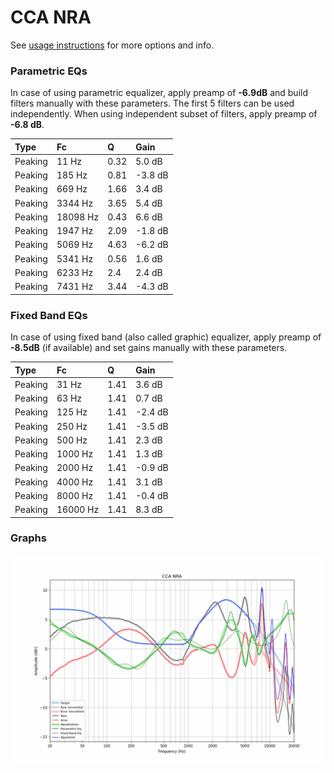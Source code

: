 # CCA NRA
See [usage instructions](https://github.com/jaakkopasanen/AutoEq#usage) for more options and info.

### Parametric EQs
In case of using parametric equalizer, apply preamp of **-6.9dB** and build filters manually
with these parameters. The first 5 filters can be used independently.
When using independent subset of filters, apply preamp of **-6.8 dB**.

| Type    | Fc       |    Q | Gain    |
|:--------|:---------|:-----|:--------|
| Peaking | 11 Hz    | 0.32 | 5.0 dB  |
| Peaking | 185 Hz   | 0.81 | -3.8 dB |
| Peaking | 669 Hz   | 1.66 | 3.4 dB  |
| Peaking | 3344 Hz  | 3.65 | 5.4 dB  |
| Peaking | 18098 Hz | 0.43 | 6.6 dB  |
| Peaking | 1947 Hz  | 2.09 | -1.8 dB |
| Peaking | 5069 Hz  | 4.63 | -6.2 dB |
| Peaking | 5341 Hz  | 0.56 | 1.6 dB  |
| Peaking | 6233 Hz  | 2.4  | 2.4 dB  |
| Peaking | 7431 Hz  | 3.44 | -4.3 dB |

### Fixed Band EQs
In case of using fixed band (also called graphic) equalizer, apply preamp of **-8.5dB**
(if available) and set gains manually with these parameters.

| Type    | Fc       |    Q | Gain    |
|:--------|:---------|:-----|:--------|
| Peaking | 31 Hz    | 1.41 | 3.6 dB  |
| Peaking | 63 Hz    | 1.41 | 0.7 dB  |
| Peaking | 125 Hz   | 1.41 | -2.4 dB |
| Peaking | 250 Hz   | 1.41 | -3.5 dB |
| Peaking | 500 Hz   | 1.41 | 2.3 dB  |
| Peaking | 1000 Hz  | 1.41 | 1.3 dB  |
| Peaking | 2000 Hz  | 1.41 | -0.9 dB |
| Peaking | 4000 Hz  | 1.41 | 3.1 dB  |
| Peaking | 8000 Hz  | 1.41 | -0.4 dB |
| Peaking | 16000 Hz | 1.41 | 8.3 dB  |

### Graphs
![](./CCA%20NRA.png)